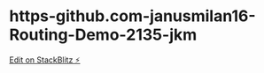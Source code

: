 # https-github.com-janusmilan16-Routing-Demo-2135-jkm

[Edit on StackBlitz ⚡️](https://stackblitz.com/edit/angular-ivy-exbkma)